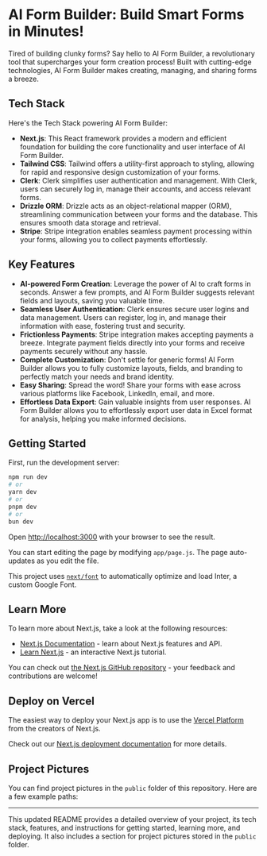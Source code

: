 # AI Form Builder: Build Smart Forms in Minutes!

Tired of building clunky forms? Say hello to AI Form Builder, a revolutionary tool that supercharges your form creation process! Built with cutting-edge technologies, AI Form Builder makes creating, managing, and sharing forms a breeze.

## Tech Stack

Here's the Tech Stack powering AI Form Builder:

- **Next.js**: This React framework provides a modern and efficient foundation for building the core functionality and user interface of AI Form Builder.
- **Tailwind CSS**: Tailwind offers a utility-first approach to styling, allowing for rapid and responsive design customization of your forms.
- **Clerk**: Clerk simplifies user authentication and management. With Clerk, users can securely log in, manage their accounts, and access relevant forms.
- **Drizzle ORM**: Drizzle acts as an object-relational mapper (ORM), streamlining communication between your forms and the database. This ensures smooth data storage and retrieval.
- **Stripe**: Stripe integration enables seamless payment processing within your forms, allowing you to collect payments effortlessly.

## Key Features

- **AI-powered Form Creation**: Leverage the power of AI to craft forms in seconds. Answer a few prompts, and AI Form Builder suggests relevant fields and layouts, saving you valuable time.
- **Seamless User Authentication**: Clerk ensures secure user logins and data management. Users can register, log in, and manage their information with ease, fostering trust and security.
- **Frictionless Payments**: Stripe integration makes accepting payments a breeze. Integrate payment fields directly into your forms and receive payments securely without any hassle.
- **Complete Customization**: Don't settle for generic forms! AI Form Builder allows you to fully customize layouts, fields, and branding to perfectly match your needs and brand identity.
- **Easy Sharing**: Spread the word! Share your forms with ease across various platforms like Facebook, LinkedIn, email, and more.
- **Effortless Data Export**: Gain valuable insights from user responses. AI Form Builder allows you to effortlessly export user data in Excel format for analysis, helping you make informed decisions.

## Getting Started

First, run the development server:

```bash
npm run dev
# or
yarn dev
# or
pnpm dev
# or
bun dev
```

Open [http://localhost:3000](http://localhost:3000) with your browser to see the result.

You can start editing the page by modifying `app/page.js`. The page auto-updates as you edit the file.

This project uses [`next/font`](https://nextjs.org/docs/basic-features/font-optimization) to automatically optimize and load Inter, a custom Google Font.

## Learn More

To learn more about Next.js, take a look at the following resources:

- [Next.js Documentation](https://nextjs.org/docs) - learn about Next.js features and API.
- [Learn Next.js](https://nextjs.org/learn) - an interactive Next.js tutorial.

You can check out [the Next.js GitHub repository](https://github.com/vercel/next.js/) - your feedback and contributions are welcome!

## Deploy on Vercel

The easiest way to deploy your Next.js app is to use the [Vercel Platform](https://vercel.com/new?utm_medium=default-template&filter=next.js&utm_source=create-next-app&utm_campaign=create-next-app-readme) from the creators of Next.js.

Check out our [Next.js deployment documentation](https://nextjs.org/docs/deployment) for more details.

## Project Pictures

You can find project pictures in the `public` folder of this repository. Here are a few example paths:


---

This updated README provides a detailed overview of your project, its tech stack, features, and instructions for getting started, learning more, and deploying. It also includes a section for project pictures stored in the `public` folder.
